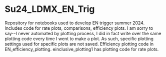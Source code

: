 # Su24_LDMX_EN_Trig
Repository for notebooks used to develop EN trigger summer 2024. 
Includes code for rate plots, comparisons, efficiency plots.
I am sorry to say--I never automated by plotting process, I did in fact write over the same plotting code every time I went to make a plot. As such, specific plotting settings used for specific plots are not saved.
Efficiency plotting code in EN_efficiency_plotting.
einclusive_plotting1 has plotting code for rate plots.
